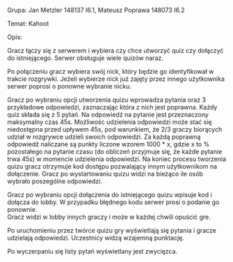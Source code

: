Grupa: Jan Metzler 148137 I6.1, Mateusz Poprawa 148073 I6.2

Temat: Kahoot 

Opis:

Gracz łączy się z serwerem i wybiera czy chce utworzyć quiz czy dołączyć do istniejącego.
Serwer obsługuje wiele quizów naraz. 

Po połączeniu gracz wybiera swój nick, który będzie go identyfikował w trakcie rozgrywki. 
Jeżeli wybierze nick już zajęty przez innego użytkownika serwer poprosi o ponowne wybranie nicku.

Gracz po wybraniu opcji utworzenia quizu wprowadza pytania oraz 3 przykładowe odpowiedzi, zaznaczając która z nich jest poprawna. 
Każdy quiz składa się z 5 pytań. Na odpowiedź na pytanie jest przeznaczony maksymalny czas 45s. Możliwośc udzielenia odpowiedzi może stać się niedostępna przed upływem 45s, pod warunkiem, że 2/3 graczy biorących udział w rozgrywce udzieli swoich odpowiedzi. 
Za każdą poprawną odpowiedź naliczane są punkty liczone wzorem 1000 * x, gdzie x to % pozostałego na pytanie czasu (do obliczeń przyjmuje się, że każde pytanie trwa 45s) w momencie udzielenia odpowiedzi.
Na koniec procesu tworzenia quizu gracz otrzymuje kod dostępu pozwalający innym użytkownikom na dołączenie.
Gracz po wystartowaniu quizu widzi na bieżąco ile osób wybrało poszególne odpowiedzi.

Gracz po wybraniu opcji dołączenia do istniejącego quizu wpisuje kod i dołącza do lobby. 
W przypadku błędnego kodu serwer prosi o podanie go ponownie.  
Gracz widzi w lobby innych graczy i może w każdej chwili opuścić gre.

Po uruchomieniu przez twórce quizu gry wyświetlają się pytania i gracze udzielają odpowiedzi.
Uczestnicy widzą wzajemną punktację. 

Po wyczerpaniu się listy pytań wyświetlany jest zwycięzca.
